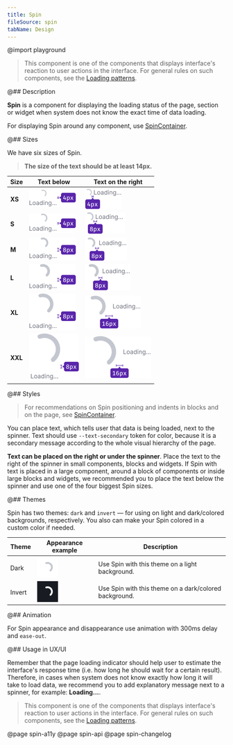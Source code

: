 ```yaml
---
title: Spin
fileSource: spin
tabName: Design
---
```


@import playground

> This component is one of the components that displays interface's reaction to user actions in the interface. For general rules on such components, see the [Loading patterns](/patterns/loading-states/).

@## Description

**Spin** is a component for displaying the loading status of the page, section or widget when system does not know the exact time of data loading.

For displaying Spin around any component, use [SpinContainer](/components/spin-container/).

@## Sizes

We have six sizes of Spin.

> **The size of the text should be at least 14px.**

| Size    | Text below                                  | Text on the right                            |
| ------- | ------------------------------------------- | -------------------------------------------- |
| **XS**  | ![center-xs](static/text-vertical-xs.png)   | ![right-s](static/text-horizontal-xs.png)    |
| **S**   | ![center-s](static/text-vertical-s.png)     | ![right-s](static/text-horizontal-s.png)     |
| **M**   | ![center-m](static/text-vertical-m.png)     | ![right-m](static/text-horizontal-m.png)     |
| **L**   | ![center-l](static/text-vertical-l.png)     | ![right-l](static/text-horizontal-l.png)     |
| **XL**  | ![center-xl](static/text-vertical-xl.png)   | ![right-xl](static/text-horizontal-xl.png)   |
| **XXL** | ![center-xxl](static/text-vertical-xxl.png) | ![right-xxl](static/text-horizontal-xxl.png) |

@## Styles

> For recommendations on Spin positioning and indents in blocks and on the page, see [SpinContainer](/components/spin-container/).

You can place text, which tells user that data is being loaded, next to the spinner. Text should use `--text-secondary` token for color, because it is a secondary message according to the whole visual hierarchy of the page.

**Text can be placed on the right or under the spinner**. Place the text to the right of the spinner in small components, blocks and widgets. If Spin with text is placed in a large component, around a block of components or inside large blocks and widgets, we recommended you to place the text below the spinner and use one of the four biggest Spin sizes.

@## Themes

Spin has two themes: `dark` and `invert` — for using on light and dark/colored backgrounds, respectively. You also can make your Spin colored in a custom color if needed.

| Theme  | Appearance example                   | Description                                            |
| ------ | ------------------------------------ | ------------------------------------------------------ |
| Dark   | ![dark-spiner](static/dark-m.png)    | Use Spin with this theme on a light background.        |
| Invert | ![light-spiner](static/invert-m.png) | Use Spin with this theme on a dark/colored background. |

@## Animation

For Spin appearance and disappearance use animation with 300ms delay and `ease-out`.

@## Usage in UX/UI

Remember that the page loading indicator should help user to estimate the interface's response time (i.e. how long he should wait for a certain result). Therefore, in cases when system does not know exactly how long it will take to load data, we recommend you to add explanatory message next to a spinner, for example: **Loading...**.

> This component is one of the components that displays interface's reaction to user actions in the interface. For general rules on such components, see the [Loading patterns](/patterns/loading-states/).

@page spin-a11y
@page spin-api
@page spin-changelog
